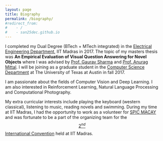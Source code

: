 ```yaml
---
layout: page
title: Biography
permalink: /biography/
#redirect_from: 
#    - /
#    - san25dec.github.io
---
```


I completed my Dual Degree (BTech + MTech integrated) in the [Electrical
 Engineering Department](http://www.ee.iitm.ac.in/), IIT Madras in 2017.
The topic of my masters thesis was **An Empirical Evaluation of Visual
Question Answering for Novel Objects** where I was advised by 
[Prof. Gaurav Sharma](http://www.grvsharma.com/research.html) and [Prof. Anurag Mittal](http://www.cse.iitm.ac.in/~amittal/). I will be joining as a graduate student in the 
[Computer Science Department](https://www.cs.utexas.edu/) at The  University of Texas at Austin in fall 2017.

I am passionate about the fields of Computer Vision and Deep Learning. I am
also interested in Reinforcement Learning, Natural Language Processing and
Computational Photography. 
 
My extra curricular interests include playing the keyboard (western
 classical), listening to music, reading novels and swimming. During my
time at IIT Madras, I had the opportunity to work as a volunteer for
[SPIC MACAY](http://spicmacay.com/) and was fortunate to be a part of the
organizing team for the [$$2^{nd}$$ International Convention](http://spicmacay.com/intcon/2014) held at IIT Madras.

